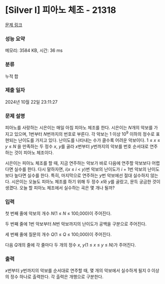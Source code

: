 # [Silver I] 피아노 체조 - 21318 

[문제 링크](https://www.acmicpc.net/problem/21318) 

### 성능 요약

메모리: 3584 KB, 시간: 36 ms

### 분류

누적 합

### 제출 일자

2024년 10월 22일 23:11:27

### 문제 설명

<p>피아노를 사랑하는 시은이는 매일 아침 피아노 체조를 한다. 시은이는 <em>N</em>개의 악보를 가지고 있으며, 1번부터 <em>N</em>번까지의 번호로 부른다. 각 악보는 1 이상 10<sup>9</sup> 이하의 정수로 표현되는 난이도를 가지고 있다. 난이도를 나타내는 수가 클수록 어려운 악보이다. 1 ≤ <em>x </em>≤ <em>y </em>≤ <em>N </em>을 만족하는 두 정수 <em>x</em>, <em>y</em>를 골라 <em>x</em>번부터 <em>y</em>번까지의 악보를 번호 순서대로 연주하는 것이 피아노 체조이다.</p>

<p>시은이는 피아노 체조를 할 때, 지금 연주하는 악보가 바로 다음에 연주할 악보보다 어렵다면 실수를 한다. 다시 말하자면, <em>i</em>(<em>x</em> ≤ <em>i</em> < <em>y</em>)번 악보의 난이도가 <em>i </em>+ 1번 악보의 난이도보다 높다면 실수를 한다. 특히, 마지막으로 연주하는 <em>y</em>번 악보에선 절대 실수하지 않는다. 시은이는 오늘도 피아노 체조를 하기 위해 두 정수 <em>x</em>와 <em>y</em>를 골랐고, 문득 궁금한 것이 생겼다. 오늘 할 피아노 체조에서 실수하는 곡은 몇 개나 될까?</p>

### 입력 

 <p>첫 번째 줄에 악보의 개수 <em>N</em>(1 ≤ <em>N</em> ≤ 100,000)이 주어진다.</p>

<p>두 번째 줄에 1번 악보부터 <em>N</em>번 악보까지의 난이도가 공백을 구분으로 주어진다.</p>

<p>세 번째 줄에 질문의 개수 <em>Q</em>(1 ≤ <em>Q</em> ≤ 100,000)이 주어진다.</p>

<p>다음 <em>Q</em>개의 줄에 각 줄마다 두 개의 정수 <em>x</em>, <em>y</em>(1 ≤ <em>x</em> ≤ <em>y</em> ≤ <em>N</em>)가 주어진다.</p>

### 출력 

 <p><em>x</em>번부터 <em>y</em>번까지의 악보를 순서대로 연주할 때, 몇 개의 악보에서 실수하게 될지 0 이상의 정수 하나로 출력한다. 각 출력은 개행으로 구분한다.</p>

